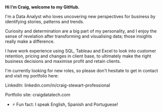 **Hi I’m Craig, welcome to my GitHub.**

I'm a Data Analyst who loves uncovering new perspectives for business by identifying stories, patterns and trends.

Curiosity and determination are a big part of my personality, and I enjoy the sense of revelation after transforming and visualising data; those insights really make a difference.

I have work experience using SQL, Tableau and Excel to look into customer retention, pricing and changes in client base, to ultimately make the right business decisions and maximise profit and retain clients. 

I'm currently looking for new roles, so please don't hesitate to get in contact and visit my portfolio here:

LinkedIn: linkedin.com/in/craig-stewart-professional 

Portfolio site: craigdatatech.com

- ⚡ Fun fact: I speak English, Spanish and Portuguese!

<!---
craigdatatech/craigdatatech is a ✨ special ✨ repository because its `README.md` (this file) appears on your GitHub profile.
You can click the Preview link to take a look at your changes.
--->
